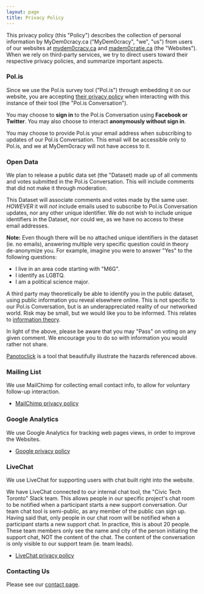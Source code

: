 ```yaml
---
layout: page
title: Privacy Policy
---
```

This privacy policy (this "Policy") describes the collection of personal information
by MyDem0cracy.ca ("MyDem0cracy", "we", "us") from users of our websites at
[mydem0cracy.ca](mydem0cracy.ca) and [madem0cratie.ca](madem0cratie.ca) (the
"Websites"). When we rely on third-party services, we try to direct users
toward their respective privacy policies, and summarize important aspects.

### Pol.is

Since we use the Pol.is survey tool ("Pol.is") through embedding it on our
website, you are accepting [their privacy policy][polis-privacy] when
interacting with this instance of their tool (the "Pol.is Conversation").

You may choose to **sign in** to the Pol.is Conversation using **Facebook or
Twitter**. You may also choose to interact **anonymously without sign in**.

You may choose to provide Pol.is your email address when subscribing to updates
of our Pol.is Conversation. This email will be accessible only to Pol.is, and
we at MyDem0cracy will not have access to it.

### Open Data

We plan to release a public data set (the "Dataset) made up of all comments and
votes submitted in the Pol.is Conversation. This will include comments that did
not make it through moderation.

This Dataset will associate comments and votes made by the same user. _HOWEVER_
it will _not_ include emails used to subscribe to Pol.is Conversation updates,
nor any other unique identifier. We do not wish to include unique
identifiers in the Dataset, nor could we, as we have no access to these email addresses.

**Note:** Even though there will be no attached unique identifiers in the dataset (ie. no
emails), answering multiple very specific question could in theory de-anonymize
you. For example, imagine you were to answer "Yes" to the following questions:

* I live in an area code starting with "M6G".
* I identify as LGBTQ.
* I am a political science major.

A third party may theoretically be able to identify you in the public dataset,
using public information you reveal elsewhere online. This is not specific to our
Pol.is Conversation, but is an underappreciated reality of our networked world.
Risk may be small, but we would like you to be informed. This relates to [information
theory](https://en.wikipedia.org/wiki/Information_theory).

In light of the above, please be aware that you may "Pass" on voting on any
given comment. We encourage you to do so with information you would rather not
share.

[Panotoclick](https://panopticlick.eff.org/) is a tool that beautifully
illustrate the hazards referenced above.

### Mailing List

We use MailChimp for collecting email contact info, to allow for voluntary
follow-up interaction.

* [MailChimp privacy policy](https://mailchimp.com/legal/privacy/)

### Google Analytics

We use Google Analytics for tracking web pages views, in order to improve the
Websites.

* [Google privacy policy](https://www.google.com/intl/en/policies/privacy/)

### LiveChat

We use LiveChat for supporting users with chat built right into the website.

We have LiveChat connected to our internal chat tool, the "Civic Tech Toronto"
Slack team. This allows people in our specific project's chat room to be
notified when a participant starts a new support conversation. Our team chat
tool is semi-public, as any member of the public can sign up. Having said that,
only people in our chat room will be notified when a participant starts a new
support chat. In practice, this is about 20 people. These team members only see
the name and city of the person initiating the support chat, NOT the content of
the chat. The content of the conversation is only visible to our support team
(ie. team leads).

* [LiveChat privacy policy](https://www.livechatinc.com/privacy-policy/)

### Contacting Us

Please see our [contact page](/contact).

<!-- Links -->
   [polis-privacy]: https://pol.is/privacy
